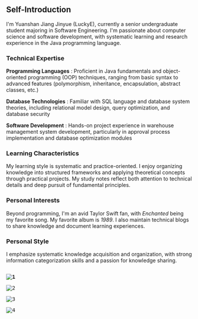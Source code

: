 
## Self-Introduction

I'm Yuanshan Jiang Jinyue (LuckyE), currently a senior undergraduate student majoring in Software Engineering. I'm passionate about computer science and software development, with systematic learning and research experience in the Java programming language.

### Technical Expertise

**Programming Languages** : Proficient in Java fundamentals and object-oriented programming (OOP) techniques, ranging from basic syntax to advanced features (polymorphism, inheritance, encapsulation, abstract classes, etc.)

**Database Technologies** : Familiar with SQL language and database system theories, including relational model design, query optimization, and database security

**Software Development** : Hands-on project experience in warehouse management system development, particularly in approval process implementation and database optimization modules

### Learning Characteristics

My learning style is systematic and practice-oriented. I enjoy organizing knowledge into structured frameworks and applying theoretical concepts through practical projects. My study notes reflect both attention to technical details and deep pursuit of fundamental principles.

### Personal Interests

Beyond programming, I'm an avid Taylor Swift fan, with *Enchanted* being my favorite song. My favorite album is *1989*. I also maintain technical blogs to share knowledge and document learning experiences.

### Personal Style

I emphasize systematic knowledge acquisition and organization, with strong information categorization skills and a passion for knowledge sharing. 


<pre class="vditor-reset" placeholder="" contenteditable="true" spellcheck="false"><p data-block="0"><strong data-marker="**"><img src="https://file+.vscode-resource.vscode-cdn.net/d%3A/_DevelopmentCode/a1024053774.github.io/_includes/about/%7B%7Bsite.baseurl%7D%7D/img/in-post/TaylorSwift/1.jpeg" alt="1"/></strong></p><p data-block="0"><img src="https://file+.vscode-resource.vscode-cdn.net/d%3A/_DevelopmentCode/a1024053774.github.io/_includes/about/%7B%7Bsite.baseurl%7D%7D/img/in-post/TaylorSwift/2.jpeg" alt="2"/></p><p data-block="0"><img src="https://file+.vscode-resource.vscode-cdn.net/d%3A/_DevelopmentCode/a1024053774.github.io/_includes/about/%7B%7Bsite.baseurl%7D%7D/img/in-post/TaylorSwift/3.jpeg" alt="3"/></p><p data-block="0"><img src="https://file+.vscode-resource.vscode-cdn.net/d%3A/_DevelopmentCode/a1024053774.github.io/_includes/about/%7B%7Bsite.baseurl%7D%7D/img/in-post/TaylorSwift/4.jpeg" alt="4"/></p></pre>
